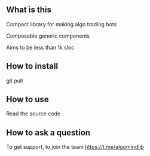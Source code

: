 ## What is this

Compact library for making algo trading bots

Composable generic components

Aims to be less than 1k sloc


## How to install

git pull


## How to use

Read the source code


## How to ask a question

To get support, to join the team
https://t.me/algomindlib
